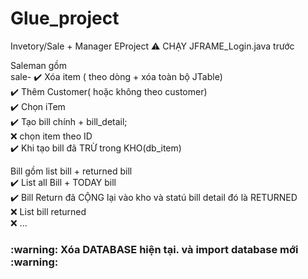 # Glue_project
Invetory/Sale + Manager EProject
              :warning: CHẠY JFRAME_Login.java trước

Saleman gồm <br />
        sale- :heavy_check_mark: Xóa item ( theo dòng + xóa toàn bộ JTable) <br />
              :heavy_check_mark: Thêm Customer( hoặc không theo customer) <br />
              :heavy_check_mark: Chọn iTem  <br />
              :heavy_check_mark: Tạo bill chính + bill_detail; <br />
              :x:   chọn item theo ID <br />
              :heavy_check_mark: Khi tạo bill đã TRỪ trong KHO(db_item) <br />
              
   Bill gồm list bill + returned bill  <br />
              :heavy_check_mark: List all Bill + TODAY bill <br />
              :heavy_check_mark: Bill Return đã CỘNG lại vào kho và statú bill detail đó là RETURNED <br />
              :x: List bill returned  <br />
              :x: ...  <br />
                
<h3> :warning: Xóa DATABASE hiện tại. và import database mới :warning: </h3>
